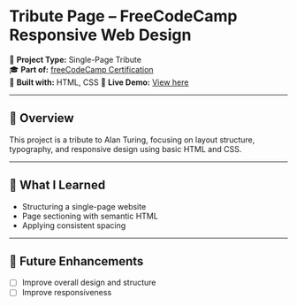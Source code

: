 # Tribute Page – FreeCodeCamp Responsive Web Design

🧩 **Project Type:** Single-Page Tribute  
🎓 **Part of:** [freeCodeCamp Certification](https://www.freecodecamp.org/learn/2022/responsive-web-design/)  
🔨 **Built with:** HTML, CSS
🚀 **Live Demo:** [View here](https://crazch.github.io/tribute-page-fcc/)

---

## 📄 Overview

This project is a tribute to Alan Turing, focusing on layout structure, typography, and responsive design using basic HTML and CSS.

---

## 🧠 What I Learned

- Structuring a single-page website
- Page sectioning with semantic HTML
- Applying consistent spacing

---

## 📌 Future Enhancements

- [ ] Improve overall design and structure
- [ ] Improve responsiveness